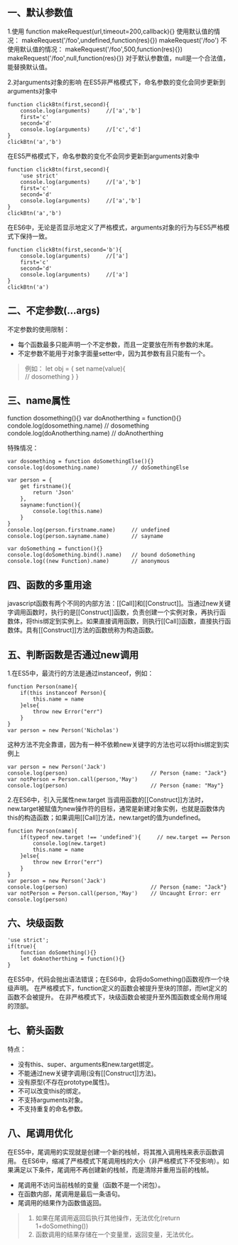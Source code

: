  ## 一、默认参数值
 1.使用
 function makeRequest(url,timeout=200,callback){}
 使用默认值的情况：
 makeRequest('/foo',undefined,function(res){})
 makeRequest('/foo')
 不使用默认值的情况：
 makeRequest('/foo',500,function(res){})
 makeRequest('/foo',null,function(res){}) 
 对于默认参数值，null是一个合法值，能替换默认值。

 2.对arguments对象的影响
 在ES5非严格模式下，命名参数的变化会同步更新到arguments对象中

	function clickBtn(first,second){
		console.log(arguments)     //['a','b']
		first='c'
		second='d'
		console.log(arguments)     //['c','d']
	}
	clickBtn('a','b')
 在ES5严格模式下，命名参数的变化不会同步更新到arguments对象中

	function clickBtn(first,second){
		'use strict'
		console.log(arguments)     //['a','b']
		first='c'
		second='d'
		console.log(arguments)     //['a','b']
	}
	clickBtn('a','b')
在ES6中，无论是否显示地定义了严格模式，arguments对象的行为与ES5严格模式下保持一致。

	function clickBtn(first,second='b'){
		console.log(arguments)     //['a']
		first='c'
		second='d'
		console.log(arguments)     //['a']
	}
	clickBtn('a')

## 二、不定参数(...args)
不定参数的使用限制：
* 每个函数最多只能声明一个不定参数，而且一定要放在所有参数的末尾。
* 不定参数不能用于对象字面量setter中，因为其参数有且只能有一个。
>例如：
	let obj = {
		set name(value){  
			// dosomething
		}
	}

## 三、name属性
function dosomething(){}
var doAnotherthing = function(){}
condole.log(dosomething.name)       // dosomething
condole.log(doAnotherthing.name)    // doAnotherthing

特殊情况：

	var dosomething = function doSomethingElse(){}
	console.log(dosomething.name)          // doSomethingElse

	var person = {
		get firstname(){
			return 'Json'
		},
		sayname:function(){
			console.log(this.name)
		}
	}
	console.log(person.firstname.name)     // undefined
	console.log(person.sayname.name)       // sayname

	var doSomething = function(){}
	console.log(doSomething.bind().name)   // bound doSomething
	console.log((new Function).name)       // anonymous

## 四、函数的多重用途
javascript函数有两个不同的内部方法：[[Call]]和[[Construct]]。当通过new关键字调用函数时，执行的是[[Construct]]函数，负责创建一个实例对象，再执行函数体，将this绑定到实例上。如果直接调用函数，则执行[[Call]]函数，直接执行函数体。具有[[Construct]]方法的函数统称为构造函数。

## 五、判断函数是否通过new调用
1.在ES5中，最流行的方法是通过instanceof，例如：

	function Person(name){
		if(this instanceof Person){
			this.name = name
		}else{
			throw new Error("err")
		}
	}
	var person = new Person('Nicholas')
这种方法不完全靠谱，因为有一种不依赖new关键字的方法也可以将this绑定到实例上

	var person = new Person('Jack')
	console.log(person)                          // Person {name: "Jack"}
	var notPerson = Person.call(person,'May')
	console.log(person)                          // Person {name: "May"}

2.在ES6中，引入元属性new.target
当调用函数的[[Construct]]方法时，new.target被赋值为new操作符的目标，通常是新建对象实例，也就是函数体内this的构造函数；如果调用[[Call]]方法，new.target的值为undefined。

	function Person(name){
		if(typeof new.target !== 'undefined'){     // new.target == Person
			console.log(new.target)
			this.name = name
		}else{
			throw new Error("err")
		}
	}
	var person = new Person('Jack')
	console.log(person)                          // Person {name: "Jack"}
	var notPerson = Person.call(person,'May')    // Uncaught Error: err
	console.log(person)  

## 六、块级函数

	'use strict';
	if(true){
		function doSomething(){}
		let doAnotherthing = function(){}
	}
在ES5中，代码会抛出语法错误；在ES6中，会将doSomething()函数视作一个块级声明。
在严格模式下，function定义的函数会被提升至块的顶部，而let定义的函数不会被提升。
在非严格模式下，块级函数会被提升至外围函数或全局作用域的顶部。

## 七、箭头函数
特点：
* 没有this、super、arguments和new.target绑定。
* 不能通过new关键字调用(没有[[Construct]]方法)。
* 没有原型(不存在prototype属性)。
* 不可以改变this的绑定。
* 不支持arguments对象。
* 不支持重复的命名参数。
## 八、尾调用优化
在ES5中，尾调用的实现就是创建一个新的栈帧，将其推入调用栈来表示函数调用。
在ES6中，缩减了严格模式下尾调用栈的大小（非严格模式下不受影响）。如果满足以下条件，尾调用不再创建新的栈帧，而是清除并重用当前的栈帧。
* 尾调用不访问当前栈帧的变量（函数不是一个闭包）。
* 在函数内部，尾调用是最后一条语句。
* 尾调用的结果作为函数值返回。
>1. 如果在尾调用返回后执行其他操作，无法优化(return 1+doSomething())
>2. 函数调用的结果存储在一个变量里，返回变量，无法优化。
